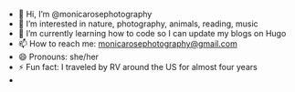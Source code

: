 - 👋 Hi, I’m @monicarosephotography
- 👀 I’m interested in nature, photography, animals, reading, music
- 🌱 I’m currently learning how to code so I can update my blogs on Hugo
- 📫 How to reach me: monicarosephotography@gmail.com
- 😄 Pronouns: she/her
- ⚡ Fun fact: I traveled by RV around the US for almost four years
- 

<!---
monicarosephotography/monicarosephotography is a ✨ special ✨ repository because its `README.md` (this file) appears on your GitHub profile.
You can click the Preview link to take a look at your changes.
--->
